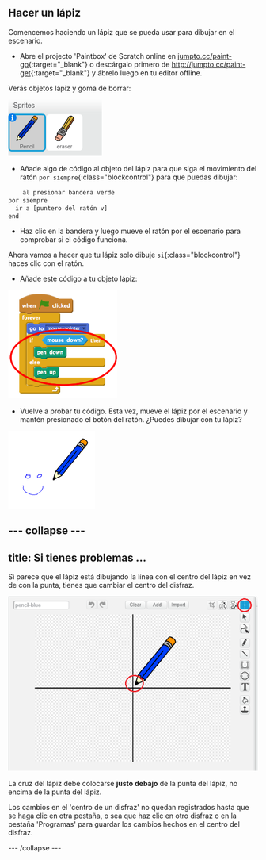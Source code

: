 ## Hacer un lápiz

Comencemos haciendo un lápiz que se pueda usar para dibujar en el escenario.

+ Abre el projecto 'Paintbox' de Scratch online en [jumpto.cc/paint-go](http://jumpto.cc/paint-go){:target="_blank"} o descárgalo primero de <http://jumpto.cc/paint-get>{:target="_blank"} y ábrelo luego en tu editor offline.

Verás objetos lápiz y goma de borrar:

![captura de pantalla](images/paint-starter.png)

+ Añade algo de código al objeto del lápiz para que siga el movimiento del ratón `por siempre`{:class="blockcontrol"} para que puedas dibujar:

```blocks
    al presionar bandera verde
por siempre 
  ir a [puntero del ratón v]
end
```

+ Haz clic en la bandera y luego mueve el ratón por el escenario para comprobar si el código funciona.

Ahora vamos a hacer que tu lápiz solo dibuje `si`{:class="blockcontrol"} haces clic con el ratón.

+ Añade este código a tu objeto lápiz:

![captura de pantalla](images/paint-pencil-draw-code.png)

+ Vuelve a probar tu código. Esta vez, mueve el lápiz por el escenario y mantén presionado el botón del ratón. ¿Puedes dibujar con tu lápiz?

![captura de pantalla](images/paint-draw.png)

## \--- collapse \---

## title: Si tienes problemas ...

Si parece que el lápiz está dibujando la línea con el centro del lápiz en vez de con la punta, tienes que cambiar el centro del disfraz.

![Centro del disfraz](images/costume-center.png)

La cruz del lápiz debe colocarse **justo debajo** de la punta del lápiz, no encima de la punta del lápiz.

Los cambios en el 'centro de un disfraz' no quedan registrados hasta que se haga clic en otra pestaña, o sea que haz clic en otro disfraz o en la pestaña 'Programas' para guardar los cambios hechos en el centro del disfraz.

\--- /collapse \---